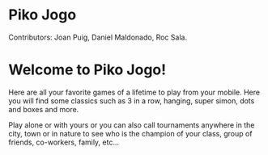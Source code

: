# Piko Jogo

Contributors: Joan Puig, Daniel Maldonado, Roc Sala.

# Welcome to Piko Jogo!

Here are all your favorite games of a lifetime to play from your mobile. Here you will find some classics such as 3 in a row, hanging, super simon, dots and boxes and more.

Play alone or with yours or you can also call tournaments anywhere in the city, town or in nature to see who is the champion of your class, group of friends, co-workers, family, etc...